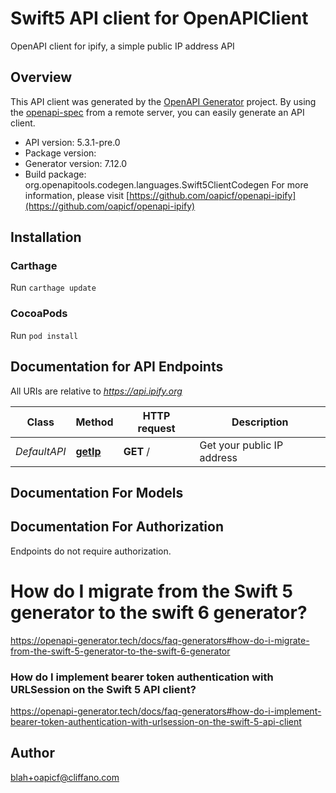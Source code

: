 # Swift5 API client for OpenAPIClient

OpenAPI client for ipify, a simple public IP address API

## Overview
This API client was generated by the [OpenAPI Generator](https://openapi-generator.tech) project.  By using the [openapi-spec](https://github.com/OAI/OpenAPI-Specification) from a remote server, you can easily generate an API client.

- API version: 5.3.1-pre.0
- Package version: 
- Generator version: 7.12.0
- Build package: org.openapitools.codegen.languages.Swift5ClientCodegen
For more information, please visit [https://github.com/oapicf/openapi-ipify](https://github.com/oapicf/openapi-ipify)

## Installation

### Carthage

Run `carthage update`

### CocoaPods

Run `pod install`

## Documentation for API Endpoints

All URIs are relative to *https://api.ipify.org*

Class | Method | HTTP request | Description
------------ | ------------- | ------------- | -------------
*DefaultAPI* | [**getIp**](docs/DefaultAPI.md#getip) | **GET** / | Get your public IP address


## Documentation For Models



<a id="documentation-for-authorization"></a>
## Documentation For Authorization

Endpoints do not require authorization.


# How do I migrate from the Swift 5 generator to the swift 6 generator?

https://openapi-generator.tech/docs/faq-generators#how-do-i-migrate-from-the-swift-5-generator-to-the-swift-6-generator

### How do I implement bearer token authentication with URLSession on the Swift 5 API client?

https://openapi-generator.tech/docs/faq-generators#how-do-i-implement-bearer-token-authentication-with-urlsession-on-the-swift-5-api-client

## Author

blah+oapicf@cliffano.com

